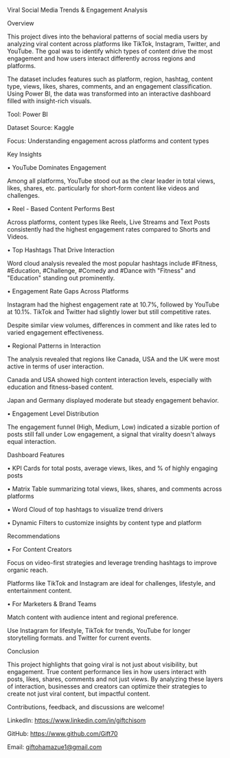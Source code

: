 Viral Social Media Trends & Engagement Analysis

Overview

This project dives into the behavioral patterns of social media users by analyzing viral content across platforms like TikTok, Instagram, Twitter, and YouTube. The goal was to identify which types of content drive the most engagement and how users interact differently across regions and platforms.

The dataset includes features such as platform, region, hashtag, content type, views, likes, shares, comments, and an engagement classification. Using Power BI, the data was transformed into an interactive dashboard filled with insight-rich visuals.

Tool: Power BI

Dataset Source: Kaggle

Focus: Understanding engagement across platforms and content types

Key Insights

• YouTube Dominates Engagement

Among all platforms, YouTube stood out as the clear leader in total views, likes, shares, etc. particularly for short-form content like videos and challenges.

• Reel - Based Content Performs Best

Across platforms, content types like Reels, Live Streams and Text Posts consistently had the highest engagement rates compared to Shorts and Videos.

• Top Hashtags That Drive Interaction

Word cloud analysis revealed the most popular hashtags include #Fitness, #Education, #Challenge, #Comedy and #Dance with "Fitness" and "Education" standing out prominently.

• Engagement Rate Gaps Across Platforms

Instagram had the highest engagement rate at 10.7%, followed by YouTube at 10.1%. TikTok and Twitter had slightly lower but still competitive rates.

Despite similar view volumes, differences in comment and like rates led to varied engagement effectiveness.

• Regional Patterns in Interaction

The analysis revealed that regions like Canada, USA and the UK were most active in terms of user interaction.

Canada and USA showed high content interaction levels, especially with education and fitness-based content.

Japan and Germany displayed moderate but steady engagement behavior.

• Engagement Level Distribution

The engagement funnel (High, Medium, Low) indicated a sizable portion of posts still fall under Low engagement, a signal that virality doesn't always equal interaction.

Dashboard Features

•	KPI Cards for total posts, average views, likes, and % of highly engaging posts

•	Matrix Table summarizing total views, likes, shares, and comments across platforms

•	Word Cloud of top hashtags to visualize trend drivers

•	Dynamic Filters to customize insights by content type and platform

Recommendations

•	For Content Creators

Focus on video-first strategies and leverage trending hashtags to improve organic reach.

Platforms like TikTok and Instagram are ideal for challenges, lifestyle, and entertainment content.

• For	Marketers & Brand Teams

Match content with audience intent and regional preference.

Use Instagram for lifestyle, TikTok for trends, YouTube for longer storytelling formats. and Twitter for current events.

Conclusion

This project highlights that going viral is not just about visibility, but engagement. True content performance lies in how users interact with posts, likes, shares, comments and not just views. By analyzing these layers of interaction, businesses and creators can optimize their strategies to create not just viral content, but impactful content.

Contributions, feedback, and discussions are welcome!

LinkedIn: https://www.linkedin.com/in/giftchisom

GitHub: https://www.github.com/Gift70

Email: giftohamazue1@gmail.com
